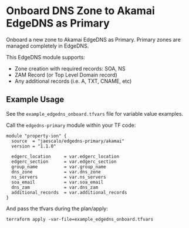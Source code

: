 # Onboard DNS Zone to Akamai EdgeDNS as Primary
Onboard a new zone to Akamai EdgeDNS as Primary. Primary zones are managed completely in EdgeDNS.

This EdgeDNS module supports:
* Zone creation with required records: SOA, NS
* ZAM Record (or Top Level Domain record)
* Any additional records (i.e. A, TXT, CNAME, etc)

## Example Usage
See the `example_edgedns_onboard.tfvars` file for variable value examples.

Call the `edgedns-primary` module within your TF code:

```
module "property-ion" {
  source  = "jaescalo/edgedns-primary/akamai"
  version = "1.1.0"

  edgerc_location     = var.edgerc_location
  edgerc_section      = var.edgerc_section
  group_name          = var.group_name
  dns_zone            = var.dns_zone
  ns_servers          = var.ns_servers
  soa_email           = var.soa_email 
  dns_zam             = var.dns_zam
  additional_records  = var.additional_records
}
```

And pass the tfvars during the plan/apply:

`terraform apply -var-file=example_edgedns_onboard.tfvars`
